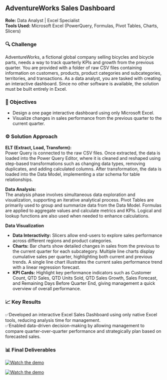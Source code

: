 ## AdventureWorks Sales Dashboard

**Role:** Data Analyst | Excel Specialist <br>
**Tools Used:** Microsoft Excel (PowerQuery, Formulas, Pivot Tables, Charts, Slicers)

### 🔍 Challenge  
AdventureWorks, a fictional global company selling bicycles and bicycle parts, needs a way to track quarterly KPIs and growth from the previous quarter. You are provided with a folder of raw CSV files containing information on customers, products, product categories and subcategories, territories, and transactions. As a data analyst, you are tasked with creating an interactive dashboard. Since no other software is available, the solution must be built entirely in Excel.

### 🎯 Objectives  
- Design a one page interactive dashboard using only Microsoft Excel.
- Visualize changes in sales performance from the previous quarter to the current quarter.

### ⚙️ Solution Approach

**ELT (Extract, Load, Transform):** <br>
Power Query is connected to the raw CSV files. Once extracted, the data is loaded into the Power Query Editor, where it is cleaned and reshaped using step-based transformations such as changing data types, removing duplicates, and adding calculated columns. After transformation, the data is loaded into the Data Model, implementing a star schema for table relationships.

**Data Analysis:** <br>
The analysis phase involves simultaneous data exploration and visualization, supporting an iterative analytical process. Pivot Tables are primarily used to group and summarize data from the Data Model. Formulas are applied to aggregate values and calculate metrics and KPIs. Logical and lookup functions are also used when needed to enhance calculations.


**Data Visualization** <br>
- **Data Interactivity:** Slicers allow end-users to explore sales performance across different regions and product categories.
- **Charts:** Bar charts show detailed changes in sales from the previous to the current quarter for each subcategory. Multiple line charts display cumulative sales per quarter, highlighting both current and previous trends. A single line chart illustrates the current sales performance trend with a linear regression forecast.
- **KPI Cards:** Highlight key performance indicators such as Customer Count, QTD Sales, QTD Units Sold, QTD Sales Growth, Sales Forecast, and Remaining Days Before Quarter End, giving management a quick overview of overall performance.


### 📈 Key Results

✅Developed an interactive Excel Sales Dashboard using only native Excel tools, reducing analysis time for management. <br>
✅Enabled data-driven decision-making by allowing management to compare quarter-over-quarter performance and strategically plan based on forecasted sales.


### 📊 Final Deliverables

[![Watch the demo](https://img.youtube.com/vi/kjZOHPX76xE/hqdefault.jpg)](https://www.youtube.com/watch?v=kjZOHPX76xE)

[![Watch the demo](https://img.youtube.com/vi/suQ2LIrzfYU/maxresdefault.jpg)](https://www.youtube.com/watch?v=suQ2LIrzfYU)

